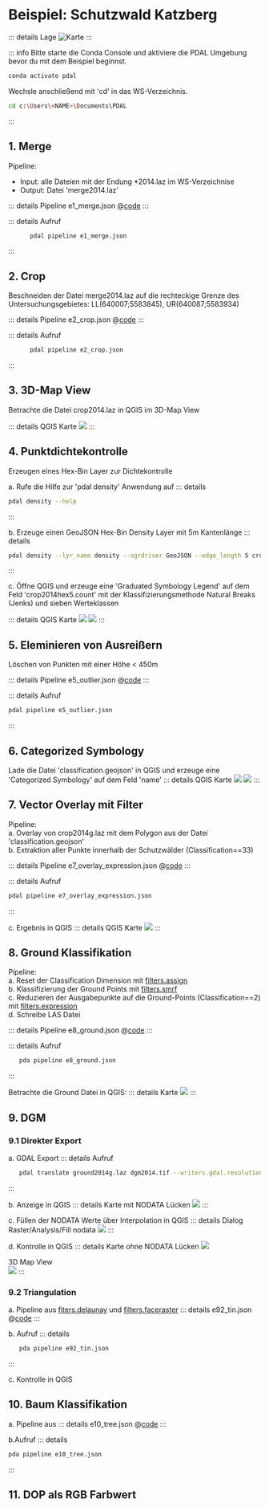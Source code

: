 # Beispiel: Schutzwald Katzberg

::: details Lage
![Karte](./map_overview.png)
:::


::: info
Bitte starte die Conda Console und aktiviere die PDAL Umgebung bevor du mit dem Beispiel beginnst. 

   ```bash
   conda activate pdal
   ```

Wechsle anschließend mit 'cd' in das WS-Verzeichnis.
   
   ```bash
   cd c:\Users\<NAME>\Documents\PDAL
   ```
::: 

## 1. Merge 

Pipeline:
- Input: alle Dateien mit der Endung *2014.laz im WS-Verzeichnise
- Output: Datei 'merge2014.laz'

::: details Pipeline e1_merge.json
   @[code](./e1_merge.json)
:::

::: details Aufruf
```bash
      pdal pipeline e1_merge.json
```
:::

## 2. Crop

Beschneiden der Datei merge2014.laz auf die rechteckige Grenze des Untersuchungsgebietes: LL(640007;5583845), UR(640087;5583934)
    
::: details Pipeline e2_crop.json
   @[code](./e2_crop.json)
:::

::: details Aufruf
```bash
      pdal pipeline e2_crop.json
```
:::


## 3. 3D-Map View
Betrachte die Datei crop2014.laz in QGIS im 3D-Map View

::: details QGIS Karte
![](./ex3_QGIS_3D_VIEW.png)
:::

<!-- Histogramm -->

## 4. Punktdichtekontrolle 

Erzeugen eines Hex-Bin Layer zur Dichtekontrolle 

a. Rufe die Hilfe zur 'pdal density' Anwendung auf
::: details
```bash
pdal density --help
```
:::

b. Erzeuge einen GeoJSON Hex-Bin Density Layer mit 5m Kantenlänge
::: details
```bash
pdal density --lyr_name density --ogrdriver GeoJSON --edge_length 5 crop2014.laz crop2014hex5.geojson
```
:::

c. Öffne QGIS und erzeuge eine 'Graduated Symbology Legend' auf dem Feld 'crop2014hex5.count' mit der Klassifizierungsmethode Natural Breaks (Jenks) und sieben Werteklassen

::: details QGIS Karte
![](./ex4_QGIS_PointDensityMap_Classification.png)
![](./ex4_QGIS_PointDensityMap.png)
:::

## 5. Eleminieren von Ausreißern

Löschen von Punkten mit einer Höhe < 450m  

::: details Pipeline e5_outlier.json
@[code](./e5_outlier.json)
:::

::: details Aufruf
```bash
pdal pipeline e5_outlier.json
```
:::


## 6. Categorized Symbology

Lade die Datei 'classification.geojson' in QGIS und erzeuge eine 'Categorized Symbology' auf dem Feld 'name'
::: details QGIS Karte
![](./ex6_QGIS_Categorized_Legend.png)
![](./ex6_QGIS_Map_and_Table.png)
:::

## 7. Vector Overlay mit Filter

Pipeline:   
   a. Overlay von crop2014g.laz mit dem Polygon aus der Datei 'classification.geojson'   
   b. Extraktion aller Punkte innerhalb der Schutzwälder (Classification==33)

::: details Pipeline e7_overlay_expression.json
@[code](./e7_overlay_expression.json)
:::

::: details Aufruf
```bash
pdal pipeline e7_overlay_expression.json
```
::: 

c. Ergebnis in QGIS 
::: details QGIS Karte
![](./ex7_QGIS_Overlay.png)
:::


## 8. Ground Klassifikation

Pipeline:  
a. Reset der Classification Dimension mit [filters.assign](https://pdal.io/en/latest/stages/filters.assign.html)  
b. Klassifizierung der Ground Points mit [filters.smrf](https://pdal.io/en/latest/stages/filters.smrf.html)  
c. Reduzieren der Ausgabepunkte auf die Ground-Points (Classification==2) mit [filters.expression](https://pdal.io/en/latest/stages/filters.smrf.html)  
d. Schreibe LAS Datei   

::: details Pipeline e8_ground.json
   @[code](./e8_ground.json)
:::

::: details Aufruf
```bash
   pda pipeline e8_ground.json
```
:::

Betrachte die Ground Datei in QGIS:
::: details Karte
![](./ex8_QGIS_Ground_Points.png)
:::


## 9. DGM

### 9.1 Direkter Export 
a. GDAL Export 
::: details Aufruf
```bash
   pdal translate ground2014g.laz dgm2014.tif --writers.gdal.resolution=0.5
```
:::

b. Anzeige in QGIS
::: details Karte mit NODATA Lücken
![](./ex9_QGIS_Map1.png)
:::

c. Füllen der NODATA Werte über Interpolation in QGIS 
::: details Dialog Raster/Analysis/Fill nodata
![](./ex9_QGIS_Fill_Nodata.png)
:::

d. Kontrolle in QGIS
::: details 
Karte ohne NODATA Lücken
![](./ex9_QGIS_Map2.png)

3D Map View  
![](./ex9_QGIS_Map3.png)
:::

### 9.2 Triangulation 

a. Pipeline aus [fiters.delaunay](https://pdal.io/en/latest/stages/filters.delaunay.html) und [filters.faceraster](https://pdal.io/en/latest/stages/filters.faceraster.html)
::: details e92_tin.json
@[code](./e92_tin.json)
:::

b. Aufruf
::: details
```bash
   pda pipeline e92_tin.json
```
:::

c. Kontrolle in QGIS
<!-- ::: details Karte 
![](./ex92_QGIS_Map.png)
::: -->


## 10. Baum Klassifikation

a. Pipeline aus []()
::: details e10_tree.json
@[code](./e10_tree.json)
:::

b.Aufruf
::: details
```bash
pda pipeline e10_tree.json
```
:::

## 11. DOP als RGB Farbwert
<!-- a. Pipeline aus []()
::: details e11_dop.json
@[code](./e11_dop.json)
:::
b.Aufruf
::: details
```bash
pda pipeline e11_dop.json
```
::: -->